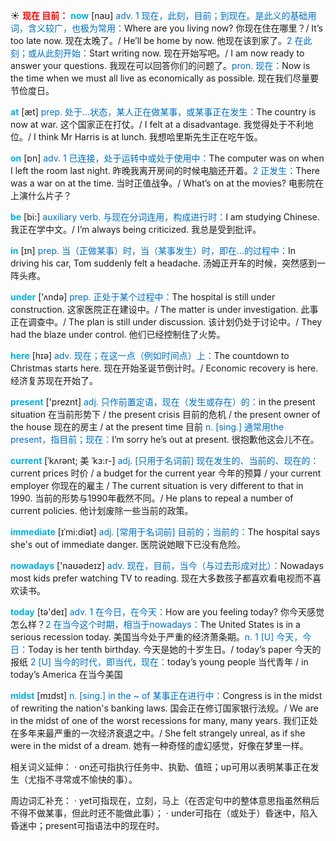 ☀ <font color="red">**现在 目前：**</font>
<font color="sky blue">**now**</font> [naʊ] 
<font color="#0070c0">adv. 1 现在，此刻，目前；到现在。是此义的基础用词，含义较广，也极为常用：</font>Where are you living now? 你现在住在哪里？/ It’s too late now. 现在太晚了。/ He’ll be home by now. 他现在该到家了。<font color="#0070c0">2 在此刻；或从此刻开始：</font>Start writing now. 现在开始写吧。/ I am now ready to answer your questions. 我现在可以回答你们的问题了。<font color="#0070c0">pron. 现在：</font>Now is the time when we must all live as economically as possible. 现在我们尽量要节俭度日。

<font color="sky blue">**at**</font> [æt] 
<font color="#0070c0">prep. 处于…状态，某人正在做某事，或某事正在发生：</font>The country is now at war. 这个国家正在打仗。/ I felt at a disadvantage. 我觉得处于不利地位。/ I think Mr Harris is at lunch. 我想哈里斯先生正在吃午饭。

<font color="sky blue">**on**</font> [ɒn] 
<font color="#0070c0">adv. 1 已连接，处于运转中或处于使用中：</font>The computer was on when I left the room last night. 昨晚我离开房间的时候电脑还开着。<font color="#0070c0">2 正发生：</font>There was a war on at the time. 当时正值战争。/ What’s on at the movies? 电影院在上演什么片子？

<font color="sky blue">**be**</font> [bi:] 
<font color="#0070c0">auxiliary verb. 与现在分词连用，构成进行时：</font>I am studying Chinese. 我正在学中文。/ I’m always being criticized. 我总是受到批评。

<font color="sky blue">**in**</font> [ɪn] 
<font color="#0070c0">prep. 当（正做某事）时，当（某事发生）时，即在…的过程中：</font>In driving his car, Tom suddenly felt a headache. 汤姆正开车的时候，突然感到一阵头疼。

<font color="sky blue">**under**</font> ['ʌndə] 
<font color="#0070c0">prep. 正处于某个过程中：</font>The hospital is still under construction. 这家医院正在建设中。/ The matter is under investigation. 此事正在调查中。/ The plan is still under discussion. 该计划仍处于讨论中。/ They had the blaze under control. 他们已经控制住了火势。

<font color="sky blue">**here**</font> [hɪə] 
<font color="#0070c0">adv. 现在；在这一点（例如时间点）上：</font>The countdown to Christmas starts here. 现在开始圣诞节倒计时。/ Economic recovery is here. 经济复苏现在开始了。

<font color="sky blue">**present**</font> ['preznt] 
<font color="#0070c0">adj. 只作前置定语，现在（发生或存在）的：</font>in the present situation 在当前形势下 / the present crisis 目前的危机 / the present owner of the house 现在的房主 / at the present time 目前 <font color="#0070c0">n. [sing.] 通常用the present，指目前；现在：</font>I’m sorry he’s out at present. 很抱歉他这会儿不在。
           
<font color="sky blue">**current**</font> [ˈkʌrənt; 美 ˈkɜ:r-]
<font color="#0070c0">adj. [只用于名词前] 现在发生的、当前的、现在的：</font>current prices 时价 / a budget for the current year 今年的预算 / your current employer 你现在的雇主 / The current situation is very different to that in 1990. 当前的形势与1990年截然不同。/ He plans to repeal a number of current policies. 他计划废除一些当前的政策。
           
<font color="sky blue">**immediate**</font> [ɪˈmi:diət]
<font color="#0070c0">adj. [常用于名词前] 目前的；当前的：</font>The hospital says she's out of immediate danger. 医院说她眼下已没有危险。

<font color="sky blue">**nowadays**</font> ['naʊədeɪz] 
<font color="#0070c0">adv. 现在，目前，当今（与过去形成对比）：</font>Nowadays most kids prefer watching TV to reading. 现在大多数孩子都喜欢看电视而不喜欢读书。

<font color="sky blue">**today**</font> [tə'deɪ] 
<font color="#0070c0">adv. 1 在今日，在今天：</font>How are you feeling today? 你今天感觉怎么样？<font color="#0070c0">2 在当今这个时期，相当于nowadays：</font>The United States is in a serious recession today. 美国当今处于严重的经济萧条期。<font color="#0070c0">n. 1 [U] 今天，今日：</font>Today is her tenth birthday. 今天是她的十岁生日。/ today’s paper 今天的报纸 <font color="#0070c0">2 [U] 当今的时代，即当代，现在：</font>today’s young people 当代青年 / in today’s America 在当今美国
           
<font color="sky blue">**midst**</font> [mɪdst]
<font color="#0070c0">n. [sing.] in the ~ of 某事正在进行中：</font>Congress is in the midst of rewriting the nation's banking laws. 国会正在修订国家银行法规。/ We are in the midst of one of the worst recessions for many, many years. 我们正处在多年来最严重的一次经济衰退之中。/ She felt strangely unreal, as if she were in the midst of a dream. 她有一种奇怪的虚幻感觉，好像在梦里一样。

相关词义延伸：
· on还可指执行任务中、执勤、值班；up可用以表明某事正在发生（尤指不寻常或不愉快的事）。

周边词汇补充：
· yet可指现在，立刻，马上（在否定句中的整体意思指虽然稍后不得不做某事，但此时还不能做此事）；
· under可指在（或处于）昏迷中，陷入昏迷中；present可指语法中的现在时。


